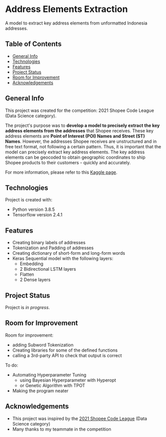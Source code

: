 # Address Elements Extraction
A model to extract key address elements from unformatted Indonesia addresses.

## Table of Contents
- [General Info](#general-info)
- [Technologies](#technologies)
- [Features](#features)
- [Project Status](#project-status)
- [Room for Improvement](#room-for-improvement)
- [Acknowledgements](#acknowledgements)

## General Info
This project was created for the competition: 2021 Shopee Code League (Data Science category). 

The project's purpose was to **develop a model to precisely extract the key address elements from the addresses** that Shopee receives. These key address elements are **Point of Interest (POI) Names and Street (ST) Names**. 
However, the addresses Shopee receives are unstructured and in free text format, not following a certain pattern. Thus, it is important that the model can precisely extract key address elements. The key address elements can be geocoded to obtain geographic coordinates to ship Shopee products to their customers - quickly and accurately.

For more information, please refer to this [Kaggle page](https://www.kaggle.com/c/scl-2021-ds).

## Technologies
Project is created with:
- Python version 3.8.5
- Tensorflow version 2.4.1

## Features
- Creating binary labels of addresses
- Tokenization and Padding of addresses
- Creating dictionary of short-form and long-form words
- Keras Sequential model with the following layers:
	- Embedding
	- 2 Bidirectional LSTM layers
	- Flatten
	- 2 Dense layers

## Project Status
Project is _in progress_.

## Room for Improvement
Room for improvement:
- adding Subword Tokenization
- Creating libraries for some of the defined functions
- calling a 3rd-party API to check that output is correct

To do:
- Automating Hyperparameter Tuning
	- using Bayesian Hyperparameter with Hyperopt
	- or Genetic Algorithm with TPOT
- Making the program neater

## Acknowledgements
- This project was inspired by the [2021 Shopee Code League](https://careers.shopee.sg/codeleague/) (Data Science category)
- Many thanks to my teammate in the competition
